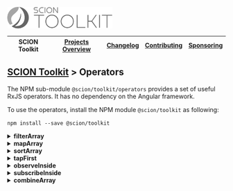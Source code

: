 <a href="/README.md"><img src="/resources/branding/scion-toolkit-banner.svg" height="50" alt="SCION Toolkit"></a>

| SCION Toolkit | [Projects Overview][menu-projects-overview] | [Changelog][menu-changelog] | [Contributing][menu-contributing] | [Sponsoring][menu-sponsoring] |  
| --- | --- | --- | --- | --- |

## [SCION Toolkit][menu-home] > Operators

The NPM sub-module `@scion/toolkit/operators` provides a set of useful RxJS operators. It has no dependency on the Angular framework.

To use the operators, install the NPM module `@scion/toolkit` as following:
 
```
npm install --save @scion/toolkit
```

<details>
  <summary><strong>filterArray</strong></summary>
   
  Filters items in the source array and emits an array with items satisfying given predicate.

   ```typescript
   import { filterArray } from '@scion/toolkit/operators';

   of(['a', 'b', 'c'])
     .pipe(filterArray(item => item === 'b'))
     .subscribe(items => {
         console.log(items); // prints ['b']
     });
   ```

</details>

<details>
  <summary><strong>mapArray</strong></summary>
  
  Maps each element in the source array to its mapped value.
   
  ```typescript
  import { mapArray } from '@scion/toolkit/operators';

  const persons = [
    {name: 'John', age: 42},
    {name: 'Anna', age: 38},
    {name: 'Jack', age: 25},
  ];

  of(persons)
    .pipe(mapArray(person => person.name))
    .subscribe((names: string[]) => {
      console.log(names); // prints ['John', 'Anna', 'Jack']
    });
  ```

</details>

<details>
  <summary><strong>sortArray</strong></summary>
  
  Sorts items in the source array and emits an array with those items sorted.
  
  ```typescript
  import { sortArray } from '@scion/toolkit/operators';

  const persons = [
    {name: 'John', age: 42},
    {name: 'Anna', age: 38},
    {name: 'Jack', age: 25},
  ];

  of(persons)
    .pipe(sortArray((person1, person2) => person1.age - person2.age))
    .subscribe(persons => {
      console.log(persons); // prints [{name: 'Jack', age: 25}, {name: 'Anna', age: 38}, {name: 'John', age: 42}]
    });
  ```

</details>

<details>
  <summary><strong>tapFirst</strong></summary>
  
  Executes a tap-function for the first perculating value.
  
  ```typescript
  import { tapFirst } from '@scion/toolkit/operators';
  of('a', 'b', 'c')
    .pipe(tapFirst(firstItem => console.log(firstItem))) // prints 'a'
    .subscribe(items => {
      ...
    });
  ```

</details>

<details>
  <summary><strong>observeInside</strong></summary>
  
  Mirrors the source Observable, but runs downstream operators (operators below the `observeInside` operator) and subscription handlers (next, error, complete) inside the given execution context.
  
  This operator is particularly useful in Angular applications to run downstream operators inside or outside the Angular zone, as following: `observeInside(continueFn => ngzone.run(continueFn))`.  
  
  ```typescript
  import { tapFirst } from '@scion/toolkit/operators';
  import { interval } from 'rxjs';

  // Code running outside Angular

  interval(1000) // Observable creation outside Angular
    .pipe(
      tap(() => ...), // outside Angular
      tap(() => ...), // outside Angular
      observeInside(continueFn => zone.run(continueFn)),
      tap(() => ...), // inside Angular
    )
    .subscribe(
      value => ..., // inside Angular 
      error => ..., // inside Angular
      () => ... // inside Angular
    );
   ```

   This operator is similar to RxJS's `observeOn` operator, but instead of a scheduler, it accepts an executor. An executor is a function to create an execution context in which downstream operators are then executed. The function is called with a single argument, a function to continue the execution chain.

</details>

<details>
  <summary><strong>subscribeInside</strong></summary>
  
  Mirrors the source Observable, but uses the given execution context to subscribe/unsubscribe to the source. It further runs all operators of the execution chain (operators above and below the `subscribeInside` operator) as well as subscription handlers (next, error, complete) in the given context.
  
  Unlike `observeInside` operator, the `subscribeInside` also acts upstream. By using the `observeInside` operator after the `subscribeInside`, you can change the execution context for downstream operators.

 This operator is particularly useful in Angular applications to subscribe to the source inside or outside the Angular zone, as following: `subscribeInside(continueFn => ngzone.run(continueFn))`.
  
  ```typescript
  import { tapFirst } from '@scion/toolkit/operators';
  import { interval } from 'rxjs';

  // Code running outside Angular 

  interval(1000) // Observable creation inside Angular
    .pipe(
       tap(() => ...), // inside Angular
       tap(() => ...), // inside Angular
       subscribeInside(continueFn => zone.run(continueFn)),
       tap(() => ...), // inside Angular
    )
    .subscribe(
      value => ..., // inside Angular 
      error => ..., // inside Angular
      () => ... // inside Angular
    );
   ```

  This operator is similar to RxJS's `subscribeOn` operator, but instead of a scheduler, it accepts an executor. An executor is a function to create an execution context in which upstream and downstream operators are then executed. The function is called with a single argument, a function to continue the execution chain.

</details>

<details>
  <summary><strong>combineArray</strong></summary>

Combines the Observables contained in the source array by applying `combineLatest`, emitting an array with the latest value of each Observable of the source array. Combines only the Observables of the most recently emitted array.

> Each time the source emits an array of Observables, combines its Observables by subscribing to each of them, cancelling any subscription of a previous source emission.

  ```typescript
  import { combineArray } from '@scion/toolkit/operators';
  import { interval } from 'rxjs';
  import { map, take } from 'rxjs/operators';

  interval(100)
    .pipe(
        map(i => [
          interval(30).pipe(map(ii => [`A(${i};${ii})`, `B(${i};${ii})`])),
          interval(70).pipe(map(ii => [`C(${i};${ii})`])),
        ]),
        combineArray(),
        take(4),
    )
    .subscribe(value => {
      console.log(value);
    });
   ```
The snippet above prints the following output to the console:
```console
   ['A(0;1)', 'B(0;1)', 'C(0;0)']
   ['A(0;2)', 'B(0;2)', 'C(0;0)']
   ['A(1;1)', 'B(1;1)', 'C(1;0)']
   ['A(1;2)', 'B(1;2)', 'C(1;0)']
```

</details>
 
[menu-home]: /README.md
[menu-projects-overview]: /docs/site/projects-overview.md
[menu-changelog]: /docs/site/changelog/changelog.md
[menu-contributing]: /CONTRIBUTING.md
[menu-sponsoring]: /docs/site/sponsoring.md

